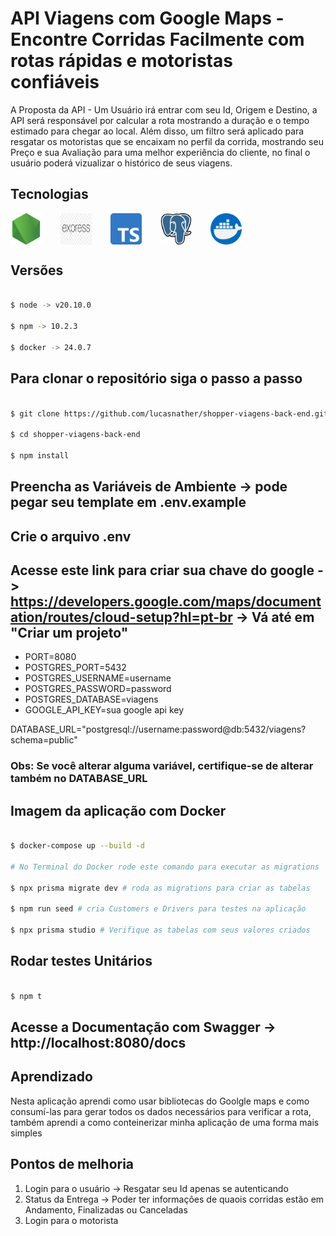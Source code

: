# API Viagens com Google Maps - Encontre Corridas Facilmente com rotas rápidas e motoristas confiáveis

<p> A Proposta da API - Um Usuário irá entrar com seu Id, Origem e Destino, a API será responsável por calcular a rota mostrando a duração e o tempo estimado para chegar ao local. Além disso, um filtro será aplicado para resgatar os motoristas que se encaixam no perfil da corrida, mostrando seu Preço e sua Avaliação para uma melhor experiência do cliente, no final o usuário poderá vizualizar o histórico de seus viagens.
</p>

## Tecnologias 

<div style="display: flex; gap: 30px;">
    <img alt="NodeJs" src="./assets/node-js.png" style="width:50px;">
    <img alt="Express" src="./assets/express.png" style="width:50px;">
    <img alt="Typescript" src="./assets/typescript.png" style="width:50px;">
    <img alt="Postgresql" src="./assets/postgre.png" style="width:50px;">
    <img alt="Docker" src="./assets/docker.png" style="width:50px;">
</div>

## Versões

```bash

$ node -> v20.10.0

$ npm -> 10.2.3

$ docker -> 24.0.7

```

## Para clonar o repositório siga o passo a passo


```bash

$ git clone https://github.com/lucasnather/shopper-viagens-back-end.git

$ cd shopper-viagens-back-end

$ npm install

```

## Preencha as Variáveis de Ambiente -> pode pegar seu template em .env.example
## Crie o arquivo .env

## Acesse este link para criar sua chave do google -> https://developers.google.com/maps/documentation/routes/cloud-setup?hl=pt-br -> Vá até em "Criar um projeto"

- PORT=8080
- POSTGRES_PORT=5432
- POSTGRES_USERNAME=username
- POSTGRES_PASSWORD=password
- POSTGRES_DATABASE=viagens
- GOOGLE_API_KEY=sua google api key

DATABASE_URL="postgresql://username:password@db:5432/viagens?schema=public"

### Obs: Se você alterar alguma variável, certifique-se de alterar também no DATABASE_URL 

## Imagem da aplicação com Docker

```bash

$ docker-compose up --build -d

# No Terminal do Docker rode este comando para executar as migrations

$ npx prisma migrate dev # roda as migrations para criar as tabelas

$ npm run seed # cria Customers e Drivers para testes na aplicação

$ npx prisma studio # Verifique as tabelas com seus valores criados

```

## Rodar testes Unitários


```bash

$ npm t

```

## Acesse a Documentação com Swagger -> http://localhost:8080/docs

## Aprendizado

<p>Nesta aplicação aprendi como usar bibliotecas do Goolgle maps e como consumí-las para gerar todos os dados necessários para verificar a rota, também aprendi a como conteinerizar minha aplicação de uma forma mais simples</p> 

## Pontos de melhoria

1. Login para o usuário -> Resgatar seu Id apenas se autenticando
2. Status da Entrega -> Poder ter informações de quaois corridas estão em Andamento, Finalizadas ou Canceladas
3. Login para o motorista

